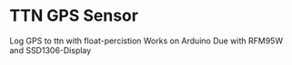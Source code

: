 # TTN GPS Sensor
Log GPS to ttn with float-percistion
Works on Arduino Due with RFM95W and SSD1306-Display